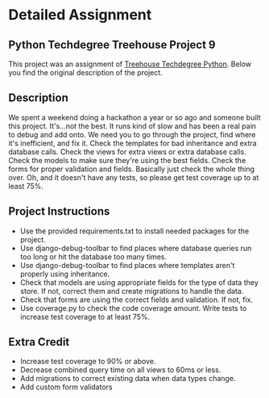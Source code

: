 # Detailed Assignment

## Python Techdegree Treehouse Project 9

This project was an assignment of [Treehouse Techdegree Python](https://teamtreehouse.com/techdegree/python-web-development). Below you find the original description of the project.

## Description

We spent a weekend doing a hackathon a year or so ago and someone built this project. It's...not the best. It runs kind of slow and has been a real pain to debug and add onto. We need you to go through the project, find where it's inefficient, and fix it. Check the templates for bad inheritance and extra database calls. Check the views for extra views or extra database calls. Check the models to make sure they're using the best fields. Check the forms for proper validation and fields. Basically just check the whole thing over. Oh, and it doesn't have any tests, so please get test coverage up to at least 75%.

## Project Instructions

- Use the provided requirements.txt to install needed packages for the project.
- Use django-debug-toolbar to find places where database queries run too long or hit the database too many times.
- Use django-debug-toolbar to find places where templates aren't properly using inheritance.
- Check that models are using appropriate fields for the type of data they store. If not, correct them and create migrations to handle the data.
- Check that forms are using the correct fields and validation. If not, fix.
- Use coverage.py to check the code coverage amount. Write tests to increase test coverage to at least 75%.

## Extra Credit

- Increase test coverage to 90% or above.
- Decrease combined query time on all views to 60ms or less.
- Add migrations to correct existing data when data types change.
- Add custom form validators
